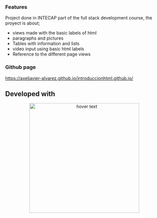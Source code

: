 ### Features
Project done in INTECAP part of the full stack development course, the proyect is about;
- views made with the basic labels of html
- paragraphs and pictures
- Tables with information and lists
- video input using basic html labels
- Reference to the different page views

### Github page

https://axeljavier-alvarez.github.io/introduccionhtml.github.io/

## Developed with
<p align="center">
  <img src="https://images.velog.io/images/kimdlzp/post/c56bd5e7-6060-47c5-b149-83a55675f73b/174854.png" width="350" title="hover text">
</p>
